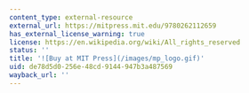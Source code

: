 ```yaml
---
content_type: external-resource
external_url: https://mitpress.mit.edu/9780262112659
has_external_license_warning: true
license: https://en.wikipedia.org/wiki/All_rights_reserved
status: ''
title: '![Buy at MIT Press](/images/mp_logo.gif)'
uid: de78d5d0-256e-48cd-9144-947b3a487569
wayback_url: ''
---
```

